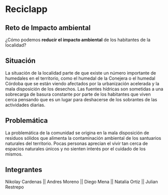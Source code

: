 # Reciclapp 

## Reto de Impacto ambiental
¿Cómo podemos **reducir el impacto ambiental** de los habitantes de la localidad?

## Situación
La situación de la localidad parte de que existe un número importante de humedales en el territorio, como el humedal de
la Conejera o el humedal Córdoba que se están viendo afectados por la urbanización acelerada y la mala disposición de los
desechos. Las fuentes hídricas son sometidas a una sobrecarga de basura constante por parte de los habitantes que viven cerca
pensando que es un lugar para deshacerse de los sobrantes de las actividades diarias.

## Problemática
La problemática de la comunidad se origina en la mala disposición de residuos sólidos que alimenta la contaminación ambiental de
los santuarios naturales del territorio. Pocas personas aprecian el vivir tan cerca de espacios naturales únicos y no sienten interés
por el cuidado de los mismos.

## Integrantes
Nikolay Cardenas   ||      Andres Moreno    ||    Diego Mena    ||    Natalia Ortiz     ||      Julian Restrepo




